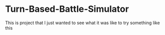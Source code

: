 # Turn-Based-Battle-Simulator
This is project that I just wanted to see what it was like to try something like this
